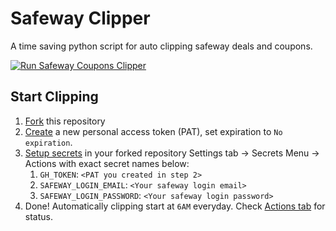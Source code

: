 # Safeway Clipper

A time saving python script for auto clipping safeway deals and coupons.

[![Run Safeway Coupons Clipper](../../actions/workflows/run-safeway-clipper.yml/badge.svg)](../../actions/workflows/run-safeway-clipper.yml)

## Start Clipping

1. [Fork](https://github.com/shadowwalker/safeway-clipper/fork) this repository
2. [Create](https://github.com/settings/tokens/new) a new personal access token (PAT), set expiration to `No expiration`.
3. [Setup secrets](../../settings/secrets/actions) in your forked repository Settings tab -> Secrets Menu -> Actions with exact secret names below:
   1. `GH_TOKEN`: `<PAT you created in step 2>`
   2. `SAFEWAY_LOGIN_EMAIL`: `<Your safeway login email>`
   3. `SAFEWAY_LOGIN_PASSWORD`: `<Your safeway login password>`
4. Done! Automatically clipping start at `6AM` everyday. Check [Actions tab](../../actions/workflows/run-safeway-clipper.yml) for status.
